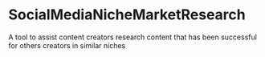 # SocialMediaNicheMarketResearch
A tool to assist content creators research content that has been successful for others creators in similar niches
